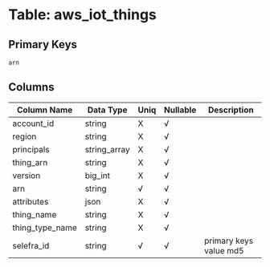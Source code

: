 # Table: aws_iot_things

## Primary Keys 

```
arn
```


## Columns 

|  Column Name   |  Data Type  | Uniq | Nullable | Description | 
|  ----  | ----  | ----  | ----  | ---- | 
| account_id | string | X | √ |  | 
| region | string | X | √ |  | 
| principals | string_array | X | √ |  | 
| thing_arn | string | X | √ |  | 
| version | big_int | X | √ |  | 
| arn | string | √ | √ |  | 
| attributes | json | X | √ |  | 
| thing_name | string | X | √ |  | 
| thing_type_name | string | X | √ |  | 
| selefra_id | string | √ | √ | primary keys value md5 | 


